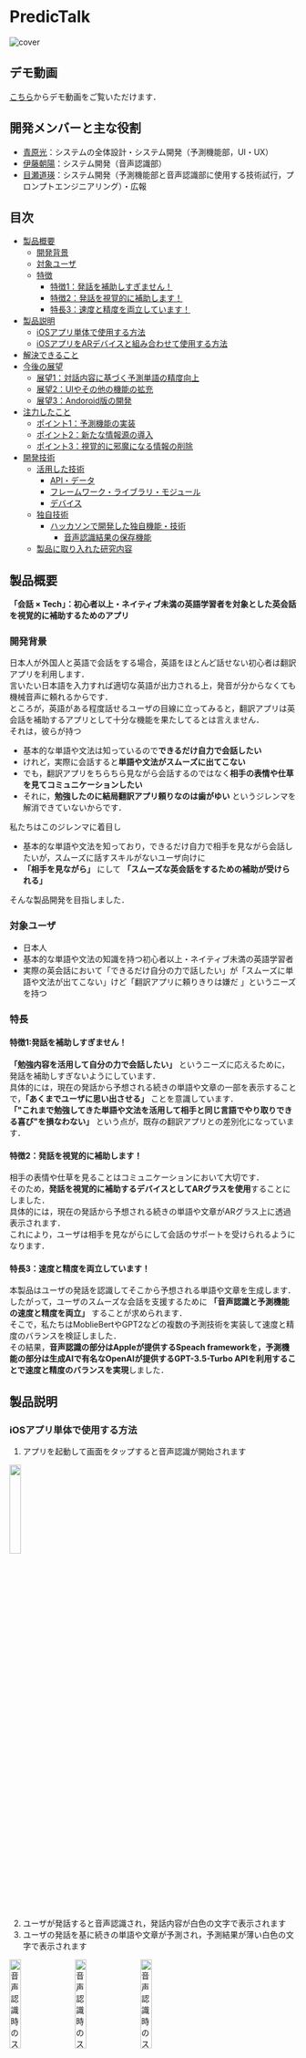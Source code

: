 # PredicTalk
![cover](https://github.com/jphacks/NG_2305/assets/109562639/d6412a9f-97bf-4412-8c15-e3613416b732)


## デモ動画
[こちら](https://youtu.be/Jx81Q2Q_JAw)からデモ動画をご覧いただけます．

## 開発メンバーと主な役割
- [青原光](https://github.com/hikaruaohara)：システムの全体設計・システム開発（予測機能部，UI・UX）
- [伊藤朝陽](https://github.com/asahi-abc)：システム開発（音声認識部）
- [目瀬道瑛](https://github.com/ZnnZ0)：システム開発（予測機能部と音声認識部に使用する技術試行，プロンプトエンジニアリング）・広報

## 目次
- [製品概要](#製品概要)
  - [開発背景](#開発背景)
  - [対象ユーザ](#対象ユーザ)
  - [特徴](#特徴)
    - [特徴1：発話を補助しすぎません！](#特徴1：発話を補助しすぎません！)
    - [特徴2：発話を視覚的に補助します！](#特徴2：発話を視覚的に補助します！)
    - [特長3：速度と精度を両立しています！](#特長3：速度と精度を両立しています！)
- [製品説明](#製品説明)
  - [iOSアプリ単体で使用する方法](#iOSアプリ単体で使用する方法)
  - [iOSアプリをARデバイスと組み合わせて使用する方法](#iOSアプリをARデバイスと組み合わせて使用する方法)
- [解決できること](#解決できること)
- [今後の展望](#今後の展望)
  - [展望1：対話内容に基づく予測単語の精度向上](#展望1：対話内容に基づく予測単語の精度向上)
  - [展望2：UIやその他の機能の拡充](#展望2：UIやその他の機能の拡充)
  - [展望3：Andoroid版の開発](#展望3：Andoroid版の開発)
- [注力したこと](#注力したこと)
  - [ポイント1：予測機能の実装](#ポイント1：予測機能の実装)
  - [ポイント2：新たな情報源の導入](#ポイント2：新たな情報源の導入)
  - [ポイント3：視覚的に邪魔になる情報の削除](#ポイント3：視覚的に邪魔になる情報の削除)
- [開発技術](#開発技術)
  - [活用した技術](#活用した技術)
    - [API・データ](#API・データ)
    - [フレームワーク・ライブラリ・モジュール](#フレームワーク・ライブラリ・モジュール)
    - [デバイス](#デバイス)
  - [独自技術](#独自技術)
    - [ハッカソンで開発した独自機能・技術](#ハッカソンで開発した独自機能・技術)
      - [音声認識結果の保存機能](#音声認識結果の保存機能)
  - [製品に取り入れた研究内容](#製品に取り入れた研究内容)

## 製品概要
**「会話 × Tech」：初心者以上・ネイティブ未満の英語学習者を対象とした英会話を視覚的に補助するためのアプリ**  


### 開発背景
日本人が外国人と英語で会話をする場合，英語をほとんど話せない初心者は翻訳アプリを利用します．  
言いたい日本語を入力すれば適切な英語が出力される上，発音が分からなくても機械音声に頼れるからです．  
ところが，英語がある程度話せるユーザの目線に立ってみると，翻訳アプリは英会話を補助するアプリとして十分な機能を果たしてるとは言えません．  
それは，彼らが持つ
- 基本的な単語や文法は知っているので**できるだけ自力で会話したい**
- けれど，実際に会話すると**単語や文法がスムーズに出てこない**
- でも，翻訳アプリをちらちら見ながら会話するのではなく**相手の表情や仕草を見てコミュニケーションしたい**
- それに，**勉強したのに結局翻訳アプリ頼りなのは歯がゆい**
というジレンマを解消できていないからです．

私たちはこのジレンマに着目し
- 基本的な単語や文法を知っており，できるだけ自力で相手を見ながら会話したいが，スムーズに話すスキルがないユーザ向けに
- **「相手を見ながら」** にして **「スムーズな英会話をするための補助が受けられる」**

そんな製品開発を目指しました．

### 対象ユーザ
- 日本人
- 基本的な単語や文法の知識を持つ初心者以上・ネイティブ未満の英語学習者
- 実際の英会話において「できるだけ自分の力で話したい」が「スムーズに単語や文法が出てこない」けど「翻訳アプリに頼りきりは嫌だ
」というニーズを持つ

### 特長
#### 特徴1:発話を補助しすぎません！
**「勉強内容を活用して自分の力で会話したい」** というニーズに応えるために，発話を補助しすぎないようにしています．  
具体的には，現在の発話から予想される続きの単語や文章の一部を表示することで，**「あくまでユーザに思い出させる」** ことを意識しています．  
**「"これまで勉強してきた単語や文法を活用して相手と同じ言語でやり取りできる喜び"を損なわない」** という点が，既存の翻訳アプリとの差別化になっています．

#### 特徴2：発話を視覚的に補助します！
相手の表情や仕草を見ることはコミュニケーションにおいて大切です．  
そのため，**発話を視覚的に補助するデバイスとしてARグラスを使用**することにしました．  
具体的には，現在の発話から予想される続きの単語や文章がARグラス上に透過表示されます．  
これにより，ユーザは相手を見ながらにして会話のサポートを受けられるようになります．

#### 特長3：速度と精度を両立しています！
本製品はユーザの発話を認識してそこから予想される単語や文章を生成します．  
したがって，ユーザのスムーズな会話を支援するために **「音声認識と予測機能の速度と精度を両立」** することが求められます．  
そこで，私たちはMoblieBertやGPT2などの複数の予測技術を実装して速度と精度のバランスを検証しました．  
その結果，**音声認識の部分はAppleが提供するSpeach frameworkを，予測機能の部分は生成AIで有名なOpenAIが提供するGPT-3.5-Turbo APIを利用することで速度と精度のバランスを実現**しました．  

## 製品説明
### iOSアプリ単体で使用する方法
1. アプリを起動して画面をタップすると音声認識が開始されます
<img width="20%" src="https://github.com/jphacks/NG_2305/assets/109562639/6c4817d6-ee86-4188-911a-22515e895b6d">

2. ユーザが発話すると音声認識され，発話内容が白色の文字で表示されます
3. ユーザの発話を基に続きの単語や文章が予測され，予測結果が薄い白色の文字で表示されます
  
<img width="20%" alt="音声認識時のスマホ画面" src="https://github.com/jphacks/NG_2305/assets/109562639/09dbf542-187a-4ac4-8048-79c9c90ea893">　<img width="20%" alt="音声認識時のスマホ画面" src="https://github.com/jphacks/NG_2305/assets/109562639/e3c547d5-c232-4ea0-9747-bd8053f56f73">　<img width="20%" alt="音声認識時のスマホ画面" src="https://github.com/jphacks/NG_2305/assets/109562639/e24ccf19-6aa8-4fb5-acda-ee41bdeb986b">

### iOSアプリをARデバイスと組み合わせて使用する方法
1. ARグラスとiPhoneを接続します（外部ディスプレイとして利用できるARグラスであればどの会社のARグラスでも利用可能です）
2. [iOSアプリ単体で使用する方法](#iOSアプリ単体で使用する方法)で説明した通り，アプリを起動して音声認識を開始します
4. ユーザが発話するとARグラス上に予測結果が透過表示されることで，ユーザは相手の表情や仕草を見ながら発話の支援を受けることができます

<table>
  <tr>
    <td>
      <img width="100%" alt="ARグラス装着時のイメージ図" src="https://github.com/jphacks/NG_2305/assets/109562639/c99497f8-dbb3-4ae8-a9b1-bd5876359a21">
    </td>
    <td>
      <img width="100%" alt="iPhone内で起動中の本製品とXREAL社のXREAL airを接続して着用している様子" src="https://github.com/jphacks/NG_2305/assets/109562639/35ddd113-a542-46d0-9a0f-c078bbbcd8f7">
    </td>
  </tr>
</table>

## 解決出来ること
まず，初心者以上・ネイティブ未満の外国語学習者が持っている「学んだ外国語を利用してコミュニケーションしたい」というニーズを尊重し，**「実際の会話で単語や文法がスムーズに出てこない」でも「せっかく勉強したのに翻訳アプリにすべて頼って会話するのはもったいない」というジレンマが解決**できます．  
また，ただ単語予測をスマホ画面に表示して補助するのではなく市販のARグラスに投影する形で表示することで，翻訳アプリを使用した会話で発生していた **「スマホを頻繫にみながらコミュニケーションする」という不便も解決** しています．  
さらに，使用までの手軽さもポイントです．  
本アプリは **「グラスをかけて画面をタップするだけ」** でサービスが開始されるため，翻訳アプリでありがちな日本語入力の手間などが一切ありません．  

## 今後の展望
### 展望1：対話内容に基づく予測単語の精度向上
スマホやPCの予測変換機能はユーザの入力履歴に基づいて予測の精度が向上します．  
本製品もこの技術の考え方を利用して，**現在の対話内容や過去の対話履歴に基づいた予測**をすることで精度の向上を期待しています．
  
### 展望2：UIやその他の機能の拡充
2日間の開発期間ではUI開発に時間を割けなかったため，現在のUIは必要最低限のクオリティに留まっています．  
今後は**見やすさと面白さを両立したデザインを実装**することで，ユーザにとって不快感の少ないアプリにすることを目指します．  
また，今回はARグラスの使用を想定した最低限の機能しか実装することができませんでした．  
例えば**多言語対応**といった機能を実装していきたいと考えています．

### 展望3：Andoroid版の開発
2日間ではiOS版しか開発できなかったが，より多くのユーザに使用してもらうためにはAndroid版も開発する必要がある．  
今後はAndroid端末でも本製品を利用できるようにしたい．

## 注力したこと
### ポイント1：予測機能の実装
開発当初は，MobileBertやGPT2といった言語モデルをiPhone上で動かすことを検討しました.  
しかし，MobileBertは速度は良いが精度に問題があり，GPT2は精度は良いが速度が遅いという問題にぶつかりました．  
**様々な既存技術を試した結果，OpenAIのgpt-3.5-turbo APIが精度と速度の双方を担保した技術であることが分かり，安定した予測機能を実装をすることができました．**

### ポイント2：新たな情報源の導入
市販のARデバイスで使用できるアプリにしたことで，本製品の目的である**コミュニケーションのスムーズさを妨害しないで発話の補助を達成**しました．

### ポイント3：視覚的に邪魔になる情報の削除
音声認識をスタートするためのタップの判定エリアを画面全体にすることで，**話しながらの操作が可能**です．  
画面には自分が話した内容とその文章の続きしか表示されないため余計な情報が存在せず，**会話中にも使用しやすいUX**となっています．

## 開発技術
<img width="100%" alt="開発技術の概要図" src="https://github.com/jphacks/NG_2305/assets/103105513/70c02aa3-dbcf-446d-8d1e-8a81180a0067">

### 活用した技術
#### API・データ
- OpenAI API(gpt-3.5-turbo)
  - OpenAIが提供する自然言語処理のためのAPI
  - ユーザの発話に基づき，発話の続きを生成させるために使用
  - 自身の環境で本アプリを動作させる場合，OpenAIAPIKey.swiftに自身のOpenAI API Keyを入力してください．
```Swift:OpenAIAPIKey.swift
//  OpenAIAPIKey.swift

let API_KEY = "<Input Your API Key Here>"
```

#### フレームワーク・ライブラリ・モジュール
- Speech
  - Appleが提供する音声処理のための純正フレームワーク
  - ユーザの発話内容を認識して文章を出力させるために使用
- CoreML・CoreMLTools
  - CoreML：Applが提供する機械学習モデルをSwift上で使用するための純正フレームワーク
  - CoreMLTools：PytorchやTensorflowで作られたニューラルネットワークモデルをCoreML形式へ変換するためのPythonライブラリ
  - MobileBertとGPT2をCoreML形式へ変換し，iOS端末上で動作させるようにするために使用
- Moya
  - OpenAIのAPIをSwiftで実行するために使用

#### デバイス
- XREAL air
    - アプリの出力をユーザの視界内に表示するために使用

### 独自技術
#### ハッカソンで開発した独自機能・技術
##### 音声認識結果の保存機能
commit_id: [5674e3c7c945d6a1c6ec8a8ade41fcb9ef19ea1d](https://github.com/jphacks/NG_2305/commit/5674e3c7c945d6a1c6ec8a8ade41fcb9ef19ea1d)

音声認識自体はSpeechフレームワークを用いて実装し，音声認識結果を保存する追加機能を独自に実装しました．  
SFSpeechRecognizerを用いて音声をテキストに起こす際に，以下の3つの問題が存在していました．
- Speech frameworkの仕様により音声認識の途中結果がいくつも出力される
- 時間経過により認識された文章が削除されると認識結果が重複して画面に表示される
- 発話が少しでも止まるとそれ以前の認識結果が失われる

これらの問題を解決するために，以下の機能を実装しました．
- 音声認識の途中結果をバッファリング
- 認識完了を検知したら最終結果を画面に出力
- 時間経過で認識された文章が削除されないように認識結果を保存

### 製品に取り入れた研究内容
なし






